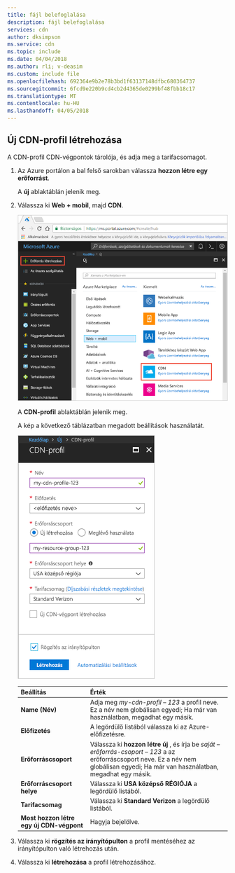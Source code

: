 ```yaml
---
title: fájl belefoglalása
description: fájl belefoglalása
services: cdn
author: dksimpson
ms.service: cdn
ms.topic: include
ms.date: 04/04/2018
ms.author: rli; v-deasim
ms.custom: include file
ms.openlocfilehash: 692364e9b2e78b3bd1f63137148dfbc680364737
ms.sourcegitcommit: 6fcd9e220b9cd4cb2d4365de0299bf48fbb18c17
ms.translationtype: MT
ms.contentlocale: hu-HU
ms.lasthandoff: 04/05/2018
---
```

## <a name="create-a-new-cdn-profile"></a>Új CDN-profil létrehozása

A CDN-profil CDN-végpontok tárolója, és adja meg a tarifacsomagot.

1. Az Azure portálon a bal felső sarokban válassza **hozzon létre egy erőforrást**.
    
    A **új** ablaktáblán jelenik meg.
   
2. Válassza ki **Web + mobil**, majd **CDN**.
   
    ![Válassza ki a CDN-erőforrás](./media/cdn-create-profile/cdn-new-resource.png)

    A **CDN-profil** ablaktáblán jelenik meg.

    A kép a következő táblázatban megadott beállítások használatát.
   
    ![Új CDN-profil](./media/cdn-create-profile/cdn-new-profile.png)

    | Beállítás  | Érték |
    | -------- | ----- |
    | **Name (Név)** | Adja meg *my-cdn-profil – 123* a profil neve. Ez a név nem globálisan egyedi; Ha már van használatban, megadhat egy másik. |
    | **Előfizetés** | A legördülő listából válassza ki az Azure-előfizetésre.|
    | **Erőforráscsoport** | Válassza ki **hozzon létre új** , és írja be *saját – erőforrás-csoport – 123* a az erőforráscsoport neve. Ez a név nem globálisan egyedi; Ha már van használatban, megadhat egy másik. | 
    | **Erőforráscsoport helye** | Válassza ki **USA középső RÉGIÓJA** a legördülő listából. |
    | **Tarifacsomag** | Válassza ki **Standard Verizon** a legördülő listából. |
    | **Most hozzon létre egy új CDN-végpont** | Hagyja bejelölve. |  
   
3. Válassza ki **rögzítés az irányítópulton** a profil mentéséhez az irányítópulton való létrehozás után.
    
4. Válassza ki **létrehozása** a profil létrehozásához. 

